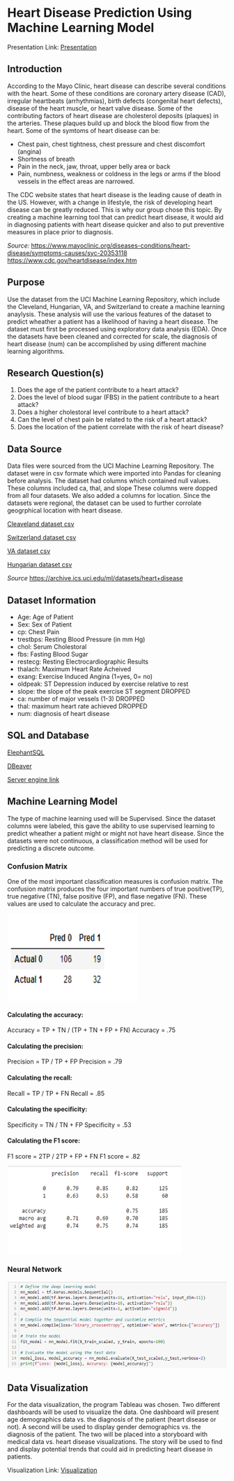 # Heart Disease Prediction Using Machine Learning Model
Presentation Link: [Presentation](https://docs.google.com/presentation/d/1vfkKItc84_Lr9fVpbshKxXzubFteUbh5gQcvyLaHr-E/edit?usp=sharing)

## Introduction
According to the Mayo Clinic, heart disease can describe several conditions with the heart.  Some of these conditions are coronary 
artery disease (CAD), irregular heartbeats (arrhythmias), birth defects (congenital heart defects), disease of the heart muscle, 
or heart valve disease.  Some of the contributing factors of heart disease are cholesterol deposits (plaques) in the arteries.  These
plaques build up and block the blood flow from the heart.  Some of the symtoms of heart disease can be:
 *  Chest pain, chest tightness, chest pressure and chest discomfort (angina)
 *  Shortness of breath
 *  Pain in the neck, jaw, throat, upper belly area or back
 *  Pain, numbness, weakness or coldness in the legs or arms if the blood vessels in the effect areas are narrowed.
 
 The CDC website states that heart disease is the leading cause of death in the US. However, with a change in lifestyle, the risk of developing heart disease can be greatly reduced. This is why our group chose this topic. By creating a machine learning tool that can predict heart disease, it would aid in diagnosing patients with heart disease quicker and also to put preventive measures in place prior to diagnosis.
  
 _Source:_  https://www.mayoclinic.org/diseases-conditions/heart-disease/symptoms-causes/syc-20353118
           https://www.cdc.gov/heartdisease/index.htm
 
 ## Purpose


 Use the dataset from the UCI Machine Learning Repository, which include the Cleveland, Hungarian, VA, and Switzerland to create a machine
 learning anaylysis. These analysis will use the various features of the dataset to predict wheather a patient has a likelihood of having
 a heart disease.   The dataset must first be processed using exploratory data analysis (EDA). Once the datasets have been cleaned and corrected
 for scale, the diagnosis of heart disease (num) can be accomplished by using different machine learning algorithms.

## Research Question(s)
1. Does the age of the patient contribute to a heart attack?
2. Does the level of blood sugar (FBS) in the patient contribute to a heart attack?
3. Does a higher cholestoral level contribute to a heart attack?
4. Can the level of chest pain be related to the risk of a heart attack?
5. Does the location of the patient correlate with the risk of heart disease?

## Data Source
Data files were sourced from the UCI Machine Learning Repository.   The dataset were in csv formate which were imported into Pandas for cleaning
before analysis.   The dataset had columns which contained null values.   These columns included ca, thal, and slope   These columns were dopped from all
four datasets.   We also added a columns for location.   Since the datasets were regional, the dataset can be used to further corrolate geogrphical
location with heart disease.

[Cleaveland dataset csv](Resources/processed_cleveland.csv)

[Switzerland dataset csv](Resources/processed_switzerland.csv)

[VA dataset csv](Resources/processed_va.csv)

[Hungarian dataset csv](Resources/reprocessed_hungarian.csv)

_Source_ https://archive.ics.uci.edu/ml/datasets/heart+disease

## Dataset Information

 * Age:  Age of Patient
 * Sex:  Sex of Patient
 * cp:  Chest Pain
 * trestbps:  Resting Blood Pressure (in mm Hg)
 * chol:  Serum Cholestoral
 * fbs:  Fasting Blood Sugar
 * restecg:  Resting Electrocardiographic Results
 * thalach:  Maximum Heart Rate Acheived
 * exang:  Exercise Induced Angina (1=yes, 0= no)
 * oldpeak:  ST Depression induced by exercise relative to rest
 * slope:  the slope of the peak exercise ST segment DROPPED
 * ca:  number of major vessels (1-3) DROPPED
 * thal: maximum heart rate achieved DROPPED
 * num:  diagnosis of heart disease
 
 ## SQL and Database
 
 [ElephantSQL](Resources/dbeaver.png)
 
 [DBeaver](Resources/dbeaver.png)
 
 [Server engine link](Resources/server_link.png)
 
 ## Machine Learning Model
 
 The type of machine learning used will be Supervised.   Since the dataset columns were labeled, this gave the ability to use supervised learning to predict
 wheather a patient might or might not have heart disease.   Since the datasets were not continuous, a classification method will be used for predicting a
 discrete outcome.  
 
  ### Confusion Matrix
  
  One of the most important classification measures is confusion matrix.  The confusion matrix produces the four important numbers of 
 true positive(TP), true negative (TN), false positive (FP), and flase negative (FN).  These values are used to calculate the accuracy and prec.
  
  
 <img src="Resources/confusion_matrix.png" width=300 height=200>
 
  #### Calculating the accuracy:
  
  Accuracy = TP + TN / (TP + TN + FP + FN)  Accuracy = .75
  
  
  #### Calculating the precision:
   
  Precision = TP / TP + FP  Precision = .79
  
  
  #### Calculating the recall:
   
  Recall = TP / TP + FN  Recall = .85
  
  
  #### Calculating the specificity:
   
  Specificity = TN / TN + FP  Specificity = .53
  
  
  #### Calculating the F1 score:
   
  F1 score = 2TP / 2TP + FP + FN  F1 score = .82
  
  
 <img src="Resources/classification_matrix.png" width=400 height=200>
 
 ### Neural Network
 
 <img src="Resources/neural_network.png" width=600 height=200>
 
 
 ## Data Visualization
 
 For the data visualization, the program Tableau was chosen. Two different dashboards will be used to visualize the data. One dashboard will present age demographics data vs. the diagnosis of the patient (heart disease or not). A second  will be used to display gender demographics vs. the diagnosis of the patient. The two will be placed into a storyboard with medical data vs. heart disease visualizations. The story will be used to find and display potential trends that could aid in predicting heart disease in patients. 
 
 Visualization Link: [Visualization](https://public.tableau.com/views/Heart_Disease_Prediction/HeartDiseasePrediction?:language=en-US&publish=yes&:display_count=n&:origin=viz_share_link)
 
